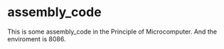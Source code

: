 # assembly_code
This is some assembly_code in the Principle of Microcomputer.
And the enviroment is 8086.
